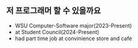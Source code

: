 ## 저 프로그래머 할 수 있을까요 
- WSU Computer-Software major(2023-Present)
- at Student Council(2024-Present)
- had part time job at convinience store and cafe
